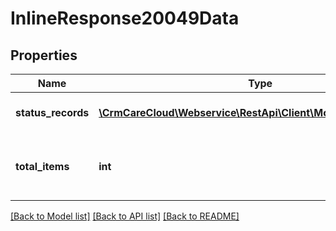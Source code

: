 # InlineResponse20049Data

## Properties
Name | Type | Description | Notes
------------ | ------------- | ------------- | -------------
**status_records** | [**\CrmCareCloud\Webservice\RestApi\Client\Model\StatusRecord[]**](StatusRecord.md) | List of status records. | [optional] 
**total_items** | **int** | The number of all found status records. | [optional] 

[[Back to Model list]](../../README.md#documentation-for-models) [[Back to API list]](../../README.md#documentation-for-api-endpoints) [[Back to README]](../../README.md)


